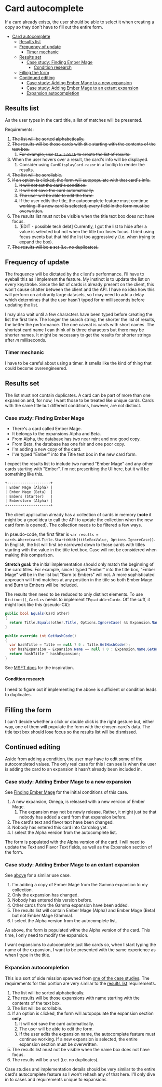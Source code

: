 # Card autocomplete

If a card already exists, the user should be able to select it when creating a copy so they don't have to fill out the entire form.

- [Card autocomplete](#card-autocomplete)
  - [Results list](#results-list)
  - [Frequency of update](#frequency-of-update)
    - [Timer mechanic](#timer-mechanic)
  - [Results set](#results-set)
    - [Case study: Finding Ember Mage](#case-study-finding-ember-mage)
      - [Condition research](#condition-research)
  - [Filling the form](#filling-the-form)
  - [Continued editing](#continued-editing)
    - [Case study: Adding Ember Mage to a new expansion](#case-study-adding-ember-mage-to-a-new-expansion)
    - [Case study: Adding Ember Mage to an extant expansion](#case-study-adding-ember-mage-to-an-extant-expansion)
    - [Expansion autocompletion](#expansion-autocompletion)

## Results list

As the user types in the card title, a list of matches will be presented.

Requirements:

1. ~~The list will be sorted alphabetically.~~
2. ~~The results will be those cards with title starting with the contents of the text box.~~
   1. ~~For example, use `StartsWith` to create the list of results.~~
3. When the user hovers over a result, the card's info will be displayed.
   1. Consider using `CardDisplayCard.razor` in a tooltip to render the results.
4. ~~The list will be scrollable.~~
5. ~~If an option is clicked, the form will autopopulate with that card's info.~~
   1. ~~It will _not_ set the card's condition.~~
   2. ~~It will _not_ save the card automatically.~~
   3. ~~The user will be able to edit the form.~~
   4. ~~If the user edits the title, the autocomplete feature must continue working. If a new card is selected, _every_ field in the form must be overwritten.~~
6. The results list must not be visible when the title text box does not have focus.
   1. [EDIT - possible tech debt] Currently, I got the list to hide after a value is selected but not when the title box loses focus. I tried using focus events but that hid the list too aggressively (i.e. when trying to expand the box).
7. ~~The results will be a set (i.e. no duplicates).~~

## Frequency of update

The frequency will be dictated by the client's performance. I'll have to eyeball this as I implement the feature. My instinct is to update the list on every keystroke. Since the list of cards is already present on the client, this won't cause chatter between the client and the API. I have no idea how this will perform on arbitrarily large datasets, so I may need to add a delay which determines that the user hasn't typed for _m_ milliseconds before updating the list.

I may also wait until a few characters have been typed before creating the list the first time. The longer the search string, the shorter the list of results, the better the performance. The one caveat is cards with short names. The shortest card name I can think of is three characters but there may be shorter names. It might be necessary to get the results for shorter strings after _m_ milliseconds.

### Timer mechanic

I have to be careful about using a timer. It smells like the kind of thing that could become overengineered.

## Results set

The list must not contain duplicates. A card can be part of more than one expansion and, for now, I want those to be treated like unique cards. Cards with the same title but different conditions, however, are not distinct.

### Case study: Finding Ember Mage

- There's a card called Ember Mage.
- It belongs to the expansions Alpha and Beta.
- From Alpha, the database has two near mint and one good copy.
- From Beta, the database has one fair and one poor copy.
- I'm adding a new copy of the card.
- I've typed "Ember" into the Title text box in the new card form.

I expect the results list to include two named "Ember Mage" and any other cards starting with "Ember". I'm not prescribing the UI here, but it will be something like this.

```txt
+--------------------+
| Ember Mage (Alpha) |
| Ember Mage (Beta)  |
| Embers (Starter)   |
| Emberstorm (Alpha) |
+--------------------+
```

The client application already has a collection of cards in memory (**note** it might be a good idea to call the API to update the collection when the new card form is opened). The collection needs to be filtered a few ways.

In pseudo-code, the first filter is `var results = cards.Where(card.Title.StartsWith(titleBoxValue, Options.IgnoreCase))`. In English, the list will first be narrowed down to those cards with titles starting with the value in the title text box. Case will not be considered when making this comparison.

**Stretch goal:** the initial implementation should only match the beginning of the card titles. For example, since I typed "Ember" into the title box, "Ember Mage" will be in the list but "Burn to Embers" will not. A more sophisticated approach will find matches at any position in the title so both Ember Mage and Burn to Embers will be included.

The results then need to be reduced to only distinct elements. To use `Distinct()`, `Card.cs` needs to implement `IEquatable<Card>`. Off the cuff, it might look like this (pseudo-C#):

```cs
public bool Equals(Card other)
{
  return Title.Equals(other.Title, Options.IgnoreCase) && Expansion.Name.Equals(other.Expansion.Name, Options.IgnoreCase);
}

public override int GetHashCode()
{
  var hashTitle = Title == null ? 0 : Title.GetHashCode();
  var hashExpansion = Expansion.Name == null ? 0 : Expansion.Name.GetHashCode();
  return hashTitle ^ hashExpansion;
}
```

See [MSFT docs](https://docs.microsoft.com/en-us/dotnet/api/system.linq.enumerable.distinct?view=netframework-4.8) for the inspiration.

#### Condition research

I need to figure out if implementing the above is sufficient or condition leads to duplicates.

## Filling the form

I can't decide whether a click or double click is the right gesture but, either way, one of them will populate the form with the chosen card's data. The title text box should lose focus so the results list will be dismissed.

## Continued editing

Aside from adding a condition, the user may have to edit some of the autocompleted values. The only real case for this I can see is when the user is adding the card to an expansion it hasn't already been included in.

### Case study: Adding Ember Mage to a new expansion

See [Finding Ember Mage](#case-study-finding-ember-mage) for the initial conditions of this case.

1. A new expansion, Omega, is released with a new version of Ember Mage.
   1. The expansion may not be newly release. Rather, it might just be that nobody has added a card from that expansion before.
2. The card's text and flavor text have been changed.
3. Nobody has entered this card into Cardalog yet.
4. I select the Alpha version from the autocomplete list.

The form is populated with the Alpha version of the card. I will need to update the Text and Flavor Text fields, as well as the Expansion section of the form.

### Case study: Adding Ember Mage to an extant expansion

See [above](#case-study-adding-ember-mage-to-a-new-expansion) for a similar use case.

1. I'm adding a copy of Ember Mage from the Gamma expansion to my collection.
2. Only the expansion has changed.
3. Nobody has entered this version before.
4. Other cards from the Gamma expansion have been added.
5. The results list will contain Ember Mage (Alpha) and Ember Mage (Beta) but not Ember Mage (Gamma).
6. I select the Alpha version from the autocomplete list.

As above, the form is populated withe the Alpha version of the card. This time, I only need to modify the expansion.

I want expansions to autocomplete just like cards so, when I start typing the name of the expansion, I want to be presented with the same experience as when I type in the title.

### Expansion autocompletion

This is a sort of side mission spawned from [one of the case studies](#case-study-adding-ember-mage-to-an-extant-expansion). The requirements for this portion are very similar to the [results list](#results-list) requirements.

1. The list will be sorted alphabetically.
2. The results will be those expansions with name starting with the contents of the text box.
3. The list will be scrollable.
4. If an option is clicked, the form will autopopulate the expansion section **only**.
   1. It will _not_ save the card automatically.
   2. The user will be able to edit the form.
   3. If the user edits the expansion name, the autocomplete feature must continue working. If a new expansion is selected, the entire expansion section must be overwritten.
5. The results list must not be visible when the name box does not have focus.
6. The results will be a set (i.e. no duplicates).

Case studies and implementation details should be very similar to the entire card's autocomplete feature so I won't rehash any of that here. I'll only dive in to cases and requirements unique to expansions.
